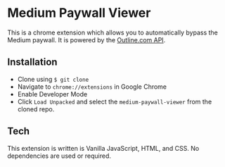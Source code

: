 # Medium Paywall Viewer
This is a chrome extension which allows you to automatically bypass the Medium paywall. It is powered by the [Outline.com API](https://outline.com/).

## Installation
- Clone using ```$ git clone```
- Navigate to ```chrome://extensions``` in Google Chrome
- Enable Developer Mode
- Click ```Load Unpacked``` and select the ```medium-paywall-viewer``` from the cloned repo.

## Tech
This extension is written is Vanilla JavaScript, HTML, and CSS. No dependencies are used or required.

